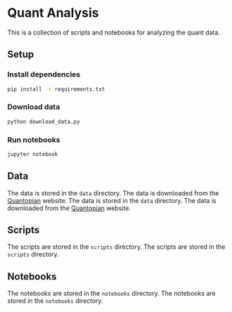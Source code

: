 # Quant Analysis

This is a collection of scripts and notebooks for analyzing the quant data.

## Setup

### Install dependencies

```bash
pip install -r requirements.txt
```

### Download data

```bash
python download_data.py
```

### Run notebooks

```bash
jupyter notebook
```

## Data

The data is stored in the `data` directory. The data is downloaded from the [Quantopian](https://www.quantopian.com/) website. The data is stored in the `data` directory. The data is downloaded from the [Quantopian](https://www.quantopian.com/) website.

## Scripts

The scripts are stored in the `scripts` directory. The scripts are stored in the `scripts` directory.

## Notebooks

The notebooks are stored in the `notebooks` directory. The notebooks are stored in the `notebooks` directory.
